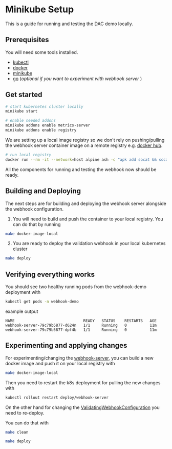 # Minikube Setup

This is a guide for running and testing the DAC demo locally.

## Prerequisites

You will need some tools installed.

- [kubectl](https://kubernetes.io/docs/tasks/tools/#kubectl)
- [docker](https://docs.docker.com/engine/)
- [minikube](https://minikube.sigs.k8s.io/docs/start/)
- [go](https://go.dev/doc/install) (_optional if you want to experiment with webhook server_ )

## Get started

```sh
# start kubernetes cluster locally
minikube start

# enable needed addons
minikube addons enable metrics-server
minikube addons enable registry
```

We are setting up a local image registry so we don't rely on pushing/pulling the webhook server container image on a remote registry e.g. [docker hub](https://hub.docker.com/).

```sh
# run local registry
docker run --rm -it --network=host alpine ash -c "apk add socat && socat TCP-LISTEN:5000,reuseaddr,fork TCP:$(minikube ip):5000"
```

All the components for running and testing the webhook now should be ready.

## Building and Deploying

The next steps are for building and deploying the webhook server alongside the webhook configuration.

1. You will need to build and push the container to your local registry. You can do that by running

```sh
make docker-image-local
```

2. You are ready to deploy the validation webhook in your local kubernetes cluster

```sh
make deploy
```

## Verifying everything works

You should see two healthy running pods from the webhook-demo deployment with

```sh
kubectl get pods -n webhook-demo
```

example output

```
NAME                              READY   STATUS    RESTARTS   AGE
webhook-server-79c79b5877-d624n   1/1     Running   0          11m
webhook-server-79c79b5877-dpf4b   1/1     Running   0          11m
```

## Experimenting and applying changes

For experimenting/changing the [webhook-server](./webhook-server/main.go), you can
build a new docker image and push it on your local registry with

```sh
make docker-image-local
```

Then you need to restart the k8s deployment for pulling the new changes with

```sh
kubectl rollout restart deploy/webhook-server
```

On the other hand for changing the [ValidatingWebhookConfiguration](./deployment/webhookConfig.yaml.tpl) you need to re-deploy.

You can do that with

```sh
make clean

make deploy
```
